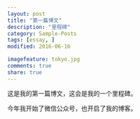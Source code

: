 ```yaml
---
layout: post
title: "第一篇博文"
description: "里程碑"
category: Sample-Posts
tags: [essay, ]
modified: 2016-06-16

imagefeature: tokyo.jpg
comments: true
share: true
---
```


这是我的第一篇博文，这会是我的一个里程碑。


今年我开始了微信公众号，也开启了我的博客。